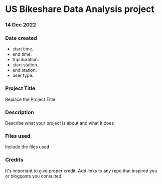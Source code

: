# US Bikeshare Data Analysis project

### 14 Dec 2022

### Date created
- start time.
- end time.
- trip duration.
- start station.
- end station.
- user type.

### Project Title
Replace the Project Title

### Description
Describe what your project is about and what it does

### Files used
Include the files used

### Credits
It's important to give proper credit. Add links to any repo that inspired you or blogposts you consulted.
